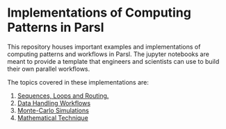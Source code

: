 # Implementations of Computing Patterns in Parsl

This repository houses important examples and implementations of computing patterns and workflows in Parsl. The jupyter notebooks are meant to provide a template that engineers and scientists can use to build their own parallel workflows.

The topics covered in these implementations are: 

1. [Sequences, Loops and Routing.](https://github.com/Parsl/parallel_patterns/blob/master/Sequences%20and%20Loops.ipynb)
2. [Data Handling Workflows](https://github.com/Parsl/parallel_patterns/blob/master/Data%20Handling%20Workflows.ipynb)
3. [Monte-Carlo Simulations](https://github.com/Parsl/parallel_patterns/blob/master/Monte-Carlo%20Simulations.ipynb)
4. [Mathematical Technique](https://github.com/Parsl/parallel_patterns/blob/master/Mathematical%20Techniques.ipynb)
